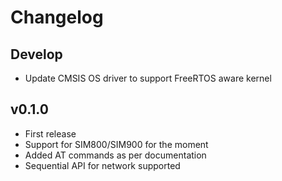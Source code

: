 # Changelog

## Develop

- Update CMSIS OS driver to support FreeRTOS aware kernel

## v0.1.0

- First release
- Support for SIM800/SIM900 for the moment
- Added AT commands as per documentation
- Sequential API for network supported
